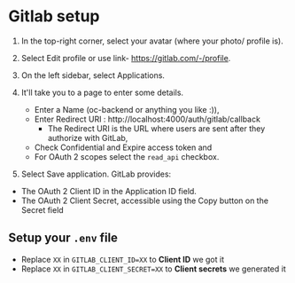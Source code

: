 # Gitlab setup

1. In the top-right corner, select your avatar (where your photo/ profile is).

2. Select Edit profile or use link- https://gitlab.com/-/profile.

3. On the left sidebar, select Applications.

4. It'll take you to a page to enter some details.

    - Enter a Name (oc-backend or anything you like :)), 
    - Enter Redirect URI : http://localhost:4000/auth/gitlab/callback
      - The Redirect URI is the URL where users are sent after they authorize with GitLab, 
    - Check Confidential and Expire access token and 
    - For OAuth 2 scopes select the `read_api` checkbox.

5. Select Save application. GitLab provides:

  - The OAuth 2 Client ID in the Application ID field.
  - The OAuth 2 Client Secret, accessible using the Copy button on the Secret field 

## Setup your `.env` file 

- Replace `XX` in `GITLAB_CLIENT_ID=XX` to **Client ID** we got it
- Replace `XX` in `GITLAB_CLIENT_SECRET=XX` to **Client secrets** we generated it
